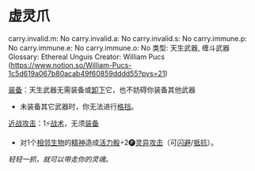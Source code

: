 # 虚灵爪

carry.invalid.m: No
carry.invalid.a: No
carry.invalid.s: No
carry.immune.p: No
carry.immune.e: No
carry.immune.o: No
类型: 天生武器, 缠斗武器
Glossary: Ethereal Unguis
Creator: William Pucs (https://www.notion.so/William-Pucs-1c5d619a067b80acab49f60859dddd55?pvs=21)

<aside>

[装备](https://www.notion.so/1b3d619a067b80f99057fe3412922dd5?pvs=21)：天生武器无需装备或[卸下](https://www.notion.so/1b3d619a067b80b9b74bf84b6576deae?pvs=21)它，也不妨碍你装备其他武器

- 未装备其它武器时，你无法进行[格挡](https://www.notion.so/1b4d619a067b803faa0fe2c3dd8fedee?pvs=21)。
</aside>

<aside>

[近战攻击](https://www.notion.so/1b4d619a067b80eda8b0facbba0c7b1a?pvs=21)：1⚡️[战术](https://www.notion.so/1b3d619a067b8051b6eaffd160aee01c?pvs=21)，无须[装备](https://www.notion.so/1b3d619a067b80f99057fe3412922dd5?pvs=21)

- 对1个[相邻](https://www.notion.so/1b3d619a067b80d2b1c3cebda0c3ed6f?pvs=21)[生物](https://www.notion.so/1b3d619a067b80d0bbe1d113bf20ff1f?pvs=21)的[精神](https://www.notion.so/1b3d619a067b800a8da5d96dd60be2b1?pvs=21)造成[活力骰](https://www.notion.so/1b3d619a067b8019a494fecc31aaaafa?pvs=21)÷2🅟[灵异攻击](https://www.notion.so/1b4d619a067b80968bb1dc8bead7368a?pvs=21)（可[闪避](https://www.notion.so/1b4d619a067b802bac11faba310fa6c8?pvs=21)/[抵抗](https://www.notion.so/1b4d619a067b807e9a6ec46573f668fb?pvs=21)）。
</aside>

*轻轻一抓，就可以带走你的灵魂。*